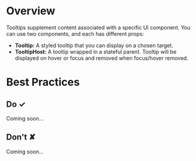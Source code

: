 # Overview
Tooltips supplement content associated with a specific UI component. You can use two components, and each has different props:

- **Tooltip:** A styled tooltip that you can display on a chosen target.
- **TooltipHost:** A tooltip wrapped in a stateful parent. Tooltip will be displayed on hover or focus and removed when focus&#x2F;hover removed.


# Best Practices

## Do &#10003;
Coming soon...

## Don't &#10008;
Coming soon...